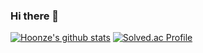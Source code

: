 ### Hi there 👋
[![Hoonze's github stats](https://github-readme-stats.vercel.app/api?username=heung27&show_icons=true&theme=graywhite)](https://github.com/hoonze/github-readme-stats)
[![Solved.ac Profile](http://mazassumnida.wtf/api/v2/generate_badge?boj=qkswo)](https://solved.ac/qkswo/)
<!--
**hoonze/hoonze** is a ✨ _special_ ✨ repository because its `README.md` (this file) appears on your GitHub profile.

Here are some ideas to get you started:

- 🔭 I’m currently working on ...
- 🌱 I’m currently learning ...
- 👯 I’m looking to collaborate on ...
- 🤔 I’m looking for help with ...
- 💬 Ask me about ...
- 📫 How to reach me: ...
- 😄 Pronouns: ...
- ⚡ Fun fact: ...
-->
